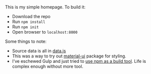 This is my simple homepage.  To build it:

* Download the repo
* Run `npm install`
* Run `npm init`
* Open browser to `localhost:8000`

Some things to note:

* Source data is all in [data.js](data.js)
* This was a way to try out [material-ui](http://www.material-ui.com/#/) package for styling.
* I've eschewed Gulp and just tried to [use npm as a build tool](http://blog.keithcirkel.co.uk/how-to-use-npm-as-a-build-tool/).  Life is complex enough without more tool.
